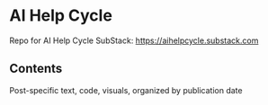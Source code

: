 # AI Help Cycle
Repo for AI Help Cycle SubStack: https://aihelpcycle.substack.com

## Contents
Post-specific text, code, visuals, organized by publication date
